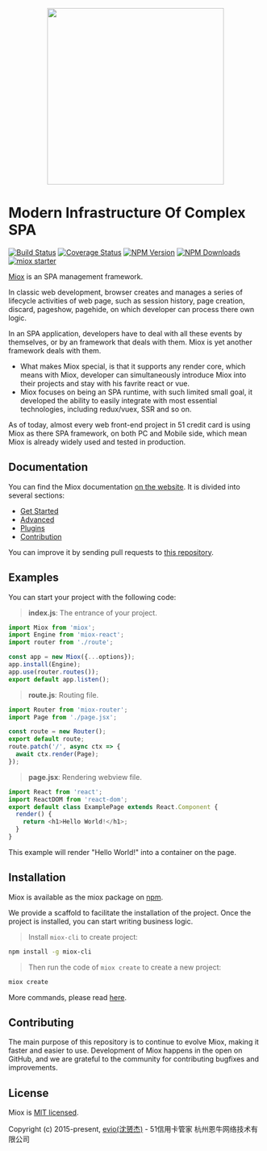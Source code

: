 <p align="center"><a href="https://51nb.github.io/miox-doc" target="_blank"><img src="http://7xtj22.com1.z0.glb.clouddn.com/miox-120x120.svg" width="350" /></a></p>

# Modern Infrastructure Of Complex SPA

[![Build Status](https://www.travis-ci.org/51nb/miox.svg?branch=master)](https://www.travis-ci.org/51nb/miox)
[![Coverage Status](https://coveralls.io/repos/github/51nb/miox/badge.svg?1)](https://coveralls.io/github/51nb/miox)
[![NPM Version](http://img.shields.io/npm/v/miox.svg?style=flat)](https://www.npmjs.org/package/miox)
[![NPM Downloads](https://img.shields.io/npm/dm/miox.svg?style=flat)](https://www.npmjs.org/package/miox)
[![miox starter](https://img.shields.io/badge/miox-starter-brightgreen.svg)](https://www.npmjs.org/package/miox)

[Miox](https://github.com/51nb/miox) is an SPA management framework.

In classic web development, browser creates and manages a series of lifecycle activities of web page, such as session history, page creation, discard, pageshow, pagehide, on which developer can process there own logic.

In an SPA application, developers have to deal with all these events by themselves, or by an framework that deals with them. Miox is yet another framework deals with them.

- What makes Miox special, is that it supports any render core, which means with Miox, developer can simultaneously introduce Miox into their projects and stay with his favrite react or vue.
- Miox focuses on being an SPA runtime, with such limited small goal, it developed the ability to easily integrate with most essential technologies, including redux/vuex, SSR and so on.

As of today, almost every web front-end project in 51 credit card is using Miox as there SPA framework, on both PC and Mobile side, which mean Miox is already widely used and tested in production.

## Documentation

You can find the Miox documentation [on the website](https://51nb.github.io/miox-doc).
It is divided into several sections:

- [Get Started](https://51nb.github.io/miox-doc/docs/index.html)
- [Advanced](https://51nb.github.io/miox-doc/docs/miox_runtime.html)
- [Plugins](https://51nb.github.io/miox-doc/docs/miox_router.html)
- [Contribution](https://51nb.github.io/miox-doc/docs/contribution_code.html)

You can improve it by sending pull requests to [this repository](https://github.com/51nb/miox).


## Examples

You can start your project with the following code:

> **index.js**: The entrance of your project.

```javascript
import Miox from 'miox';
import Engine from 'miox-react';
import router from './route';

const app = new Miox({...options});
app.install(Engine);
app.use(router.routes());
export default app.listen();
```

> **route.js**: Routing file.

```javascript
import Router from 'miox-router';
import Page from './page.jsx';

const route = new Router();
export default route;
route.patch('/', async ctx => {
  await ctx.render(Page);
});
``` 

> **page.jsx**: Rendering webview file.

```javascript
import React from 'react';
import ReactDOM from 'react-dom';
export default class ExamplePage extends React.Component {
  render() {
    return <h1>Hello World!</h1>;
  }
}
```

This example will render "Hello World!" into a container on the page.


## Installation

Miox is available as the miox package on [npm](https://www.npmjs.com/). 

We provide a scaffold to facilitate the installation of the project. Once the project is installed, you can start writing business logic.

> Install `miox-cli` to create project:

```bash
npm install -g miox-cli
```

> Then run the code of `miox create` to create a new project:

```bash
miox create
```

More commands, please read [here](https://github.com/51nb/miox-cli).

## Contributing

The main purpose of this repository is to continue to evolve Miox, making it faster and easier to use. Development of Miox happens in the open on GitHub, and we are grateful to the community for contributing bugfixes and improvements. 

## License

Miox is [MIT licensed](https://opensource.org/licenses/MIT).

Copyright (c) 2015-present, [evio(沈赟杰)](https://github.com/cevio) - 51信用卡管家 杭州恩牛网络技术有限公司

